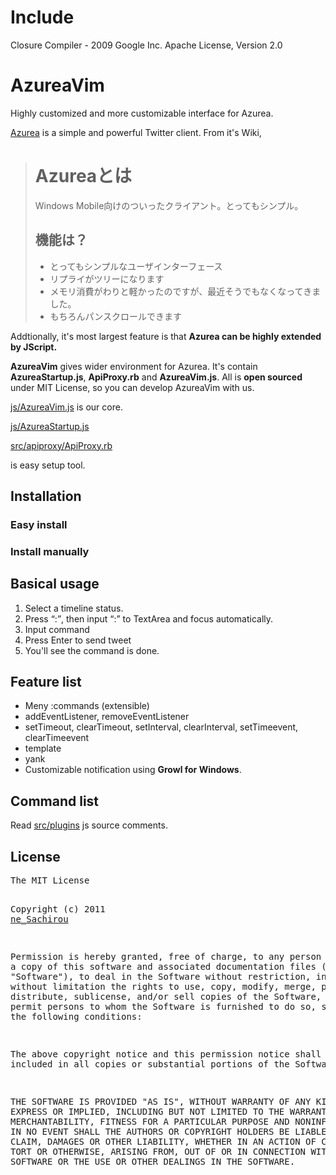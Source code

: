 <h1>Include</h1>
Closure Compiler - 2009 Google Inc. Apache License, Version 2.0

<h1>AzureaVim</h1>
<p>Highly customized and more customizable interface for Azurea.</p>
<p><a href="http://azurea.refy.net/ja/wiki/index.php">Azurea</a> is a simple and powerful Twitter client. From it&apos;s Wiki,</p>
<blockquote cite="http://azurea.refy.net/ja/wiki/index.php?Azurea%E3%81%A8%E3%81%AF">
<h1>Azureaとは </h1>
Windows Mobile向けのついったクライアント。とってもシンプル。

<h2>機能は？ </h2>
<ul>
  <li>とってもシンプルなユーザインターフェース</li>
  <li>リプライがツリーになります</li>
  <li>メモリ消費がわりと軽かったのですが、最近そうでもなくなってきました。</li>
  <li>もちろんパンスクロールできます</li>
</ul>
</blockquote>
<p>Addtionally, it&apos;s most largest feature is that <b>Azurea can be highly extended by JScript.</b></p>
<p><b>AzureaVim</b> gives wider environment for Azurea. It&apos;s contain <b>AzureaStartup.js</b>, <b>ApiProxy.rb</b> and <b>AzureaVim.js</b>. All is <b>open sourced</b> under MIT License, so you can develop AzureaVim with us.</p>
<p><a href="https://github.com/ne-sachirou/AzureaVim/blob/master/js/AzureaVim.js">js/AzureaVim.js</a> is our core.</p>
<p><a href="https://github.com/ne-sachirou/AzureaVim/blob/master/js/AzureaStartup.js">js/AzureaStartup.js</a></p>
<p><a href="https://github.com/ne-sachirou/AzureaVim/blob/master/src/apiproxy/ApiProxy.rb">src/apiproxy/ApiProxy.rb</a></p>
<p> is easy setup tool.</p>

<h2>Installation</h2>
<h3>Easy install</h3>

<h3>Install manually</h3>


<h2>Basical usage</h2>
<ol>
  <li>Select a timeline status.</li>
  <li>Press <q>:</q>, then input <q>:</q> to TextArea and focus automatically.</li>
  <li>Input command</li>
  <li>Press Enter to send tweet</li>
  <li>You&apos;ll see the command is done.</li>
</ol>

<h2>Feature list</h2>
<ul>
  <li>Meny :commands (extensible)</li>
  <li>addEventListener, removeEventListener</li>
  <li>setTimeout, clearTimeout, setInterval, clearInterval, setTimeevent, clearTimeevent</li>
  <li>template</li>
  <li>yank</li>
  <li>Customizable notification using <b>Growl for Windows</b>.</li>
</ul>

<h2>Command list</h2>
<p>Read <a href="https://github.com/ne-sachirou/AzureaVim/tree/master/src/plugins">src/plugins</a> js source comments.</p>

<h2>License</h2>
<pre>The MIT License

Copyright (c) 2011 <a href="http://c4se.sakura.ne.jp/profile/ne.html">ne_Sachirou</a>

Permission is hereby granted, free of charge, to any person obtaining a copy
 of this software and associated documentation files (the "Software"), to deal
 in the Software without restriction, including without limitation the rights
 to use, copy, modify, merge, publish, distribute, sublicense, and/or sell
 copies of the Software, and to permit persons to whom the Software is
 furnished to do so, subject to the following conditions:

The above copyright notice and this permission notice shall be included in
 all copies or substantial portions of the Software.

THE SOFTWARE IS PROVIDED "AS IS", WITHOUT WARRANTY OF ANY KIND, EXPRESS OR
 IMPLIED, INCLUDING BUT NOT LIMITED TO THE WARRANTIES OF MERCHANTABILITY,
 FITNESS FOR A PARTICULAR PURPOSE AND NONINFRINGEMENT. IN NO EVENT SHALL THE
 AUTHORS OR COPYRIGHT HOLDERS BE LIABLE FOR ANY CLAIM, DAMAGES OR OTHER
 LIABILITY, WHETHER IN AN ACTION OF CONTRACT, TORT OR OTHERWISE, ARISING FROM,
 OUT OF OR IN CONNECTION WITH THE SOFTWARE OR THE USE OR OTHER DEALINGS IN
 THE SOFTWARE.</pre>